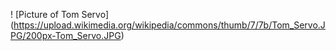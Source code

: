 ! [Picture of Tom Servo] (https://upload.wikimedia.org/wikipedia/commons/thumb/7/7b/Tom_Servo.JPG/200px-Tom_Servo.JPG)
